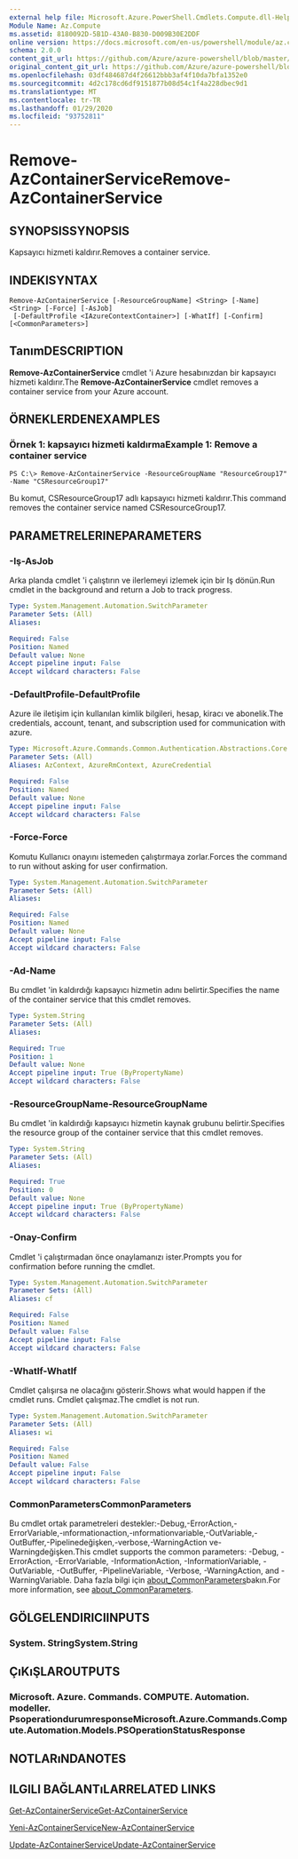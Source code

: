 ```yaml
---
external help file: Microsoft.Azure.PowerShell.Cmdlets.Compute.dll-Help.xml
Module Name: Az.Compute
ms.assetid: 8180092D-5B1D-43A0-B830-D009B30E2DDF
online version: https://docs.microsoft.com/en-us/powershell/module/az.compute/remove-azcontainerservice
schema: 2.0.0
content_git_url: https://github.com/Azure/azure-powershell/blob/master/src/Compute/Compute/help/Remove-AzContainerService.md
original_content_git_url: https://github.com/Azure/azure-powershell/blob/master/src/Compute/Compute/help/Remove-AzContainerService.md
ms.openlocfilehash: 03df484687d4f26612bbb3af4f10da7bfa1352e0
ms.sourcegitcommit: 4d2c178cd6df9151877b08d54c1f4a228dbec9d1
ms.translationtype: MT
ms.contentlocale: tr-TR
ms.lasthandoff: 01/29/2020
ms.locfileid: "93752811"
---
```

# <span data-ttu-id="776b8-101">Remove-AzContainerService</span><span class="sxs-lookup"><span data-stu-id="776b8-101">Remove-AzContainerService</span></span>

## <span data-ttu-id="776b8-102">SYNOPSIS</span><span class="sxs-lookup"><span data-stu-id="776b8-102">SYNOPSIS</span></span>
<span data-ttu-id="776b8-103">Kapsayıcı hizmeti kaldırır.</span><span class="sxs-lookup"><span data-stu-id="776b8-103">Removes a container service.</span></span>

## <span data-ttu-id="776b8-104">INDEKI</span><span class="sxs-lookup"><span data-stu-id="776b8-104">SYNTAX</span></span>

```
Remove-AzContainerService [-ResourceGroupName] <String> [-Name] <String> [-Force] [-AsJob]
 [-DefaultProfile <IAzureContextContainer>] [-WhatIf] [-Confirm] [<CommonParameters>]
```

## <span data-ttu-id="776b8-105">Tanım</span><span class="sxs-lookup"><span data-stu-id="776b8-105">DESCRIPTION</span></span>
<span data-ttu-id="776b8-106">**Remove-AzContainerService** cmdlet 'i Azure hesabınızdan bir kapsayıcı hizmeti kaldırır.</span><span class="sxs-lookup"><span data-stu-id="776b8-106">The **Remove-AzContainerService** cmdlet removes a container service from your Azure account.</span></span>

## <span data-ttu-id="776b8-107">ÖRNEKLERDEN</span><span class="sxs-lookup"><span data-stu-id="776b8-107">EXAMPLES</span></span>

### <span data-ttu-id="776b8-108">Örnek 1: kapsayıcı hizmeti kaldırma</span><span class="sxs-lookup"><span data-stu-id="776b8-108">Example 1: Remove a container service</span></span>
```
PS C:\> Remove-AzContainerService -ResourceGroupName "ResourceGroup17" -Name "CSResourceGroup17"
```

<span data-ttu-id="776b8-109">Bu komut, CSResourceGroup17 adlı kapsayıcı hizmeti kaldırır.</span><span class="sxs-lookup"><span data-stu-id="776b8-109">This command removes the container service named CSResourceGroup17.</span></span>

## <span data-ttu-id="776b8-110">PARAMETRELERINE</span><span class="sxs-lookup"><span data-stu-id="776b8-110">PARAMETERS</span></span>

### <span data-ttu-id="776b8-111">-Iş</span><span class="sxs-lookup"><span data-stu-id="776b8-111">-AsJob</span></span>
<span data-ttu-id="776b8-112">Arka planda cmdlet 'i çalıştırın ve ilerlemeyi izlemek için bir Iş dönün.</span><span class="sxs-lookup"><span data-stu-id="776b8-112">Run cmdlet in the background and return a Job to track progress.</span></span>

```yaml
Type: System.Management.Automation.SwitchParameter
Parameter Sets: (All)
Aliases:

Required: False
Position: Named
Default value: None
Accept pipeline input: False
Accept wildcard characters: False
```

### <span data-ttu-id="776b8-113">-DefaultProfile</span><span class="sxs-lookup"><span data-stu-id="776b8-113">-DefaultProfile</span></span>
<span data-ttu-id="776b8-114">Azure ile iletişim için kullanılan kimlik bilgileri, hesap, kiracı ve abonelik.</span><span class="sxs-lookup"><span data-stu-id="776b8-114">The credentials, account, tenant, and subscription used for communication with azure.</span></span>

```yaml
Type: Microsoft.Azure.Commands.Common.Authentication.Abstractions.Core.IAzureContextContainer
Parameter Sets: (All)
Aliases: AzContext, AzureRmContext, AzureCredential

Required: False
Position: Named
Default value: None
Accept pipeline input: False
Accept wildcard characters: False
```

### <span data-ttu-id="776b8-115">-Force</span><span class="sxs-lookup"><span data-stu-id="776b8-115">-Force</span></span>
<span data-ttu-id="776b8-116">Komutu Kullanıcı onayını istemeden çalıştırmaya zorlar.</span><span class="sxs-lookup"><span data-stu-id="776b8-116">Forces the command to run without asking for user confirmation.</span></span>

```yaml
Type: System.Management.Automation.SwitchParameter
Parameter Sets: (All)
Aliases:

Required: False
Position: Named
Default value: None
Accept pipeline input: False
Accept wildcard characters: False
```

### <span data-ttu-id="776b8-117">-Ad</span><span class="sxs-lookup"><span data-stu-id="776b8-117">-Name</span></span>
<span data-ttu-id="776b8-118">Bu cmdlet 'in kaldırdığı kapsayıcı hizmetin adını belirtir.</span><span class="sxs-lookup"><span data-stu-id="776b8-118">Specifies the name of the container service that this cmdlet removes.</span></span>

```yaml
Type: System.String
Parameter Sets: (All)
Aliases:

Required: True
Position: 1
Default value: None
Accept pipeline input: True (ByPropertyName)
Accept wildcard characters: False
```

### <span data-ttu-id="776b8-119">-ResourceGroupName</span><span class="sxs-lookup"><span data-stu-id="776b8-119">-ResourceGroupName</span></span>
<span data-ttu-id="776b8-120">Bu cmdlet 'in kaldırdığı kapsayıcı hizmetin kaynak grubunu belirtir.</span><span class="sxs-lookup"><span data-stu-id="776b8-120">Specifies the resource group of the container service that this cmdlet removes.</span></span>

```yaml
Type: System.String
Parameter Sets: (All)
Aliases:

Required: True
Position: 0
Default value: None
Accept pipeline input: True (ByPropertyName)
Accept wildcard characters: False
```

### <span data-ttu-id="776b8-121">-Onay</span><span class="sxs-lookup"><span data-stu-id="776b8-121">-Confirm</span></span>
<span data-ttu-id="776b8-122">Cmdlet 'i çalıştırmadan önce onaylamanızı ister.</span><span class="sxs-lookup"><span data-stu-id="776b8-122">Prompts you for confirmation before running the cmdlet.</span></span>

```yaml
Type: System.Management.Automation.SwitchParameter
Parameter Sets: (All)
Aliases: cf

Required: False
Position: Named
Default value: False
Accept pipeline input: False
Accept wildcard characters: False
```

### <span data-ttu-id="776b8-123">-WhatIf</span><span class="sxs-lookup"><span data-stu-id="776b8-123">-WhatIf</span></span>
<span data-ttu-id="776b8-124">Cmdlet çalışırsa ne olacağını gösterir.</span><span class="sxs-lookup"><span data-stu-id="776b8-124">Shows what would happen if the cmdlet runs.</span></span> <span data-ttu-id="776b8-125">Cmdlet çalışmaz.</span><span class="sxs-lookup"><span data-stu-id="776b8-125">The cmdlet is not run.</span></span>

```yaml
Type: System.Management.Automation.SwitchParameter
Parameter Sets: (All)
Aliases: wi

Required: False
Position: Named
Default value: False
Accept pipeline input: False
Accept wildcard characters: False
```

### <span data-ttu-id="776b8-126">CommonParameters</span><span class="sxs-lookup"><span data-stu-id="776b8-126">CommonParameters</span></span>
<span data-ttu-id="776b8-127">Bu cmdlet ortak parametreleri destekler:-Debug,-ErrorAction,-ErrorVariable,-ınformationaction,-ınformationvariable,-OutVariable,-OutBuffer,-Pipelinedeğişken,-verbose,-WarningAction ve-Warningdeğişken.</span><span class="sxs-lookup"><span data-stu-id="776b8-127">This cmdlet supports the common parameters: -Debug, -ErrorAction, -ErrorVariable, -InformationAction, -InformationVariable, -OutVariable, -OutBuffer, -PipelineVariable, -Verbose, -WarningAction, and -WarningVariable.</span></span> <span data-ttu-id="776b8-128">Daha fazla bilgi için [about_CommonParameters](https://go.microsoft.com/fwlink/?LinkID=113216)bakın.</span><span class="sxs-lookup"><span data-stu-id="776b8-128">For more information, see [about_CommonParameters](https://go.microsoft.com/fwlink/?LinkID=113216).</span></span>

## <span data-ttu-id="776b8-129">GÖLGELENDIRICI</span><span class="sxs-lookup"><span data-stu-id="776b8-129">INPUTS</span></span>

### <span data-ttu-id="776b8-130">System. String</span><span class="sxs-lookup"><span data-stu-id="776b8-130">System.String</span></span>

## <span data-ttu-id="776b8-131">ÇıKıŞLAR</span><span class="sxs-lookup"><span data-stu-id="776b8-131">OUTPUTS</span></span>

### <span data-ttu-id="776b8-132">Microsoft. Azure. Commands. COMPUTE. Automation. modeller. Psoperationdurumresponse</span><span class="sxs-lookup"><span data-stu-id="776b8-132">Microsoft.Azure.Commands.Compute.Automation.Models.PSOperationStatusResponse</span></span>

## <span data-ttu-id="776b8-133">NOTLARıNDA</span><span class="sxs-lookup"><span data-stu-id="776b8-133">NOTES</span></span>

## <span data-ttu-id="776b8-134">ILGILI BAĞLANTıLAR</span><span class="sxs-lookup"><span data-stu-id="776b8-134">RELATED LINKS</span></span>

[<span data-ttu-id="776b8-135">Get-AzContainerService</span><span class="sxs-lookup"><span data-stu-id="776b8-135">Get-AzContainerService</span></span>](./Get-AzContainerService.md)

[<span data-ttu-id="776b8-136">Yeni-AzContainerService</span><span class="sxs-lookup"><span data-stu-id="776b8-136">New-AzContainerService</span></span>](./New-AzContainerService.md)

[<span data-ttu-id="776b8-137">Update-AzContainerService</span><span class="sxs-lookup"><span data-stu-id="776b8-137">Update-AzContainerService</span></span>](./Update-AzContainerService.md)


